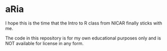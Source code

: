 # aRia
I hope this is the time that the Intro to R class from NICAR finally sticks with me.

The code in this repository is for my own educational purposes only and is NOT available for license in any form.
